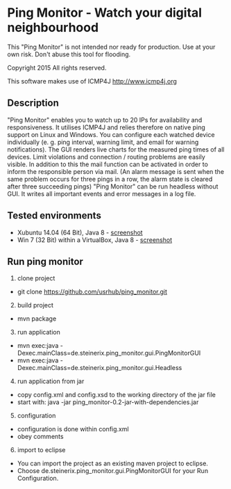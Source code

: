 # Ping Monitor - Watch your digital neighbourhood

This "Ping Monitor" is not intended nor ready for production. Use at
your own risk. Don't abuse this tool for flooding.

Copyright 2015 All rights reserved.

This software makes use of ICMP4J http://www.icmp4j.org

## Description

"Ping Monitor" enables you to watch up to 20 IPs for availability and
responsiveness. It utilises ICMP4J and relies therefore on native
ping support on Linux and Windows. You can configure each watched
device individually (e. g. ping interval, warning limit, and email for
warning notifications).
The GUI renders live charts for the measured ping times of all
devices. Limit violations and connection / routing problems are easily
visible. In addition to this the mail function can be activated in
order to inform the responsible person via mail. (An alarm message is
sent when the same problem occurs for three pings in a row, the alarm
state is cleared after three succeeding pings)
"Ping Monitor" can be run headless without GUI. It writes all
important events and error messages in a log file.

## Tested environments

- Xubuntu 14.04 (64 Bit), Java 8 - [screenshot](https://github.com/usrhub/ping_monitor/blob/master/sreenshot.jpg)
- Win 7 (32 Bit) within a VirtualBox, Java 8 - [screenshot](https://github.com/usrhub/ping_monitor/blob/master/sreenshot-windows.jpg)

## Run ping monitor

1. clone project
 - git clone https://github.com/usrhub/ping_monitor.git

2. build project
 - mvn package

3. run application
  - mvn exec:java -Dexec.mainClass=de.steinerix.ping_monitor.gui.PingMonitorGUI
  - mvn exec:java -Dexec.mainClass=de.steinerix.ping_monitor.gui.Headless

4. run application from jar
  - copy config.xml and config.xsd to the working directory of the jar file
  - start with: java -jar ping_monitor-0.2-jar-with-dependencies.jar

5. configuration
  - configuration is done within config.xml
  - obey comments

6. import to eclipse
  - You can import the project as an existing maven project to eclipse.
  - Choose de.steinerix.ping_monitor.gui.PingMonitorGUI for your Run
Configuration.
